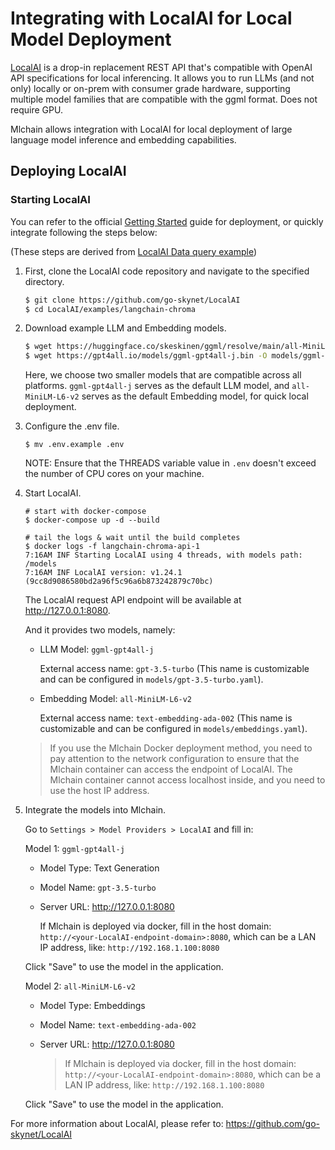 # Integrating with LocalAI for Local Model Deployment

[LocalAI](https://github.com/go-skynet/LocalAI) is a drop-in replacement REST API that's compatible with OpenAI API specifications for local inferencing. It allows you to run LLMs (and not only) locally or on-prem with consumer grade hardware, supporting multiple model families that are compatible with the ggml format. Does not require GPU.

Mlchain allows integration with LocalAI for local deployment of large language model inference and embedding capabilities.

## Deploying LocalAI

### Starting LocalAI

You can refer to the official [Getting Started](https://localai.io/basics/getting_started/) guide for deployment, or quickly integrate following the steps below:

(These steps are derived from [LocalAI Data query example](https://github.com/go-skynet/LocalAI/blob/master/examples/langchain-chroma/README.md))

1. First, clone the LocalAI code repository and navigate to the specified directory.

    ```bash
    $ git clone https://github.com/go-skynet/LocalAI
    $ cd LocalAI/examples/langchain-chroma
    ```

2. Download example LLM and Embedding models.

    ```bash
    $ wget https://huggingface.co/skeskinen/ggml/resolve/main/all-MiniLM-L6-v2/ggml-model-q4_0.bin -O models/bert
    $ wget https://gpt4all.io/models/ggml-gpt4all-j.bin -O models/ggml-gpt4all-j
    ```

    Here, we choose two smaller models that are compatible across all platforms. `ggml-gpt4all-j` serves as the default LLM model, and `all-MiniLM-L6-v2` serves as the default Embedding model, for quick local deployment.

3. Configure the .env file.

   ```shell
   $ mv .env.example .env
   ```
   
   NOTE: Ensure that the THREADS variable value in `.env` doesn't exceed the number of CPU cores on your machine.

4. Start LocalAI.

    ```shell
    # start with docker-compose
    $ docker-compose up -d --build

    # tail the logs & wait until the build completes
    $ docker logs -f langchain-chroma-api-1
    7:16AM INF Starting LocalAI using 4 threads, with models path: /models
    7:16AM INF LocalAI version: v1.24.1 (9cc8d9086580bd2a96f5c96a6b873242879c70bc)
    ```

	The LocalAI request API endpoint will be available at http://127.0.0.1:8080.

    And it provides two models, namely:

    - LLM Model: `ggml-gpt4all-j`

      External access name: `gpt-3.5-turbo` (This name is customizable and can be configured in `models/gpt-3.5-turbo.yaml`).

    - Embedding Model: `all-MiniLM-L6-v2`

      External access name: `text-embedding-ada-002` (This name is customizable and can be configured in `models/embeddings.yaml`).
    > If you use the Mlchain Docker deployment method, you need to pay attention to the network configuration to ensure that the Mlchain container can access the endpoint of LocalAI. The Mlchain container cannot access localhost inside, and you need to use the host IP address.

5. Integrate the models into Mlchain.

   Go to `Settings > Model Providers > LocalAI` and fill in:

   Model 1: `ggml-gpt4all-j`

   - Model Type: Text Generation

   - Model Name: `gpt-3.5-turbo`

   - Server URL: http://127.0.0.1:8080

     If Mlchain is deployed via docker, fill in the host domain: `http://<your-LocalAI-endpoint-domain>:8080`, which can be a LAN IP address, like: `http://192.168.1.100:8080`

   Click "Save" to use the model in the application.

   Model 2: `all-MiniLM-L6-v2`

   - Model Type: Embeddings

   - Model Name: `text-embedding-ada-002`

   - Server URL: http://127.0.0.1:8080

     > If Mlchain is deployed via docker, fill in the host domain: `http://<your-LocalAI-endpoint-domain>:8080`, which can be a LAN IP address, like: `http://192.168.1.100:8080`

   Click "Save" to use the model in the application.

For more information about LocalAI, please refer to: https://github.com/go-skynet/LocalAI